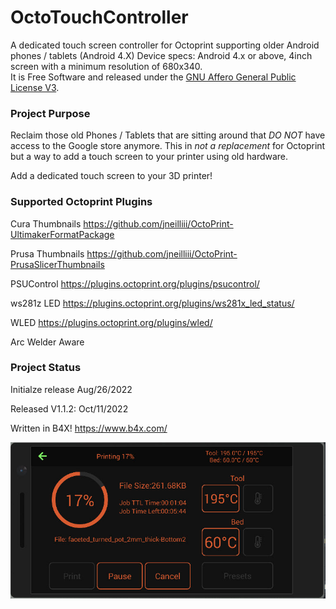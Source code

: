 # OctoTouchController
A dedicated touch screen controller for Octoprint supporting older Android phones / tablets (Android 4.X) 
Device specs: Android 4.x or above, 4inch screen with a minimum resolution of 680x340.  
It is Free Software and released under the [GNU Affero General Public License V3](https://www.gnu.org/licenses/agpl-3.0.html).

### Project Purpose
Reclaim those old Phones / Tablets that are sitting around that *DO NOT* have access to the Google store anymore. 
This in *not a replacement* for Octoprint but a way to add a touch screen to your printer using old hardware.

Add a dedicated touch screen to your 3D printer!

### Supported Octoprint Plugins
Cura Thumbnails		https://github.com/jneilliii/OctoPrint-UltimakerFormatPackage

Prusa Thumbnails	https://github.com/jneilliii/OctoPrint-PrusaSlicerThumbnails

PSUControl			https://plugins.octoprint.org/plugins/psucontrol/

ws281z LED			https://plugins.octoprint.org/plugins/ws281x_led_status/

WLED				https://plugins.octoprint.org/plugins/wled/

Arc Welder Aware

### Project Status
Initialze release Aug/26/2022

Released V1.1.2: Oct/11/2022

Written in B4X! https://www.b4x.com/

![](./github_pics/printing.jpg?raw=true "Printing")  
